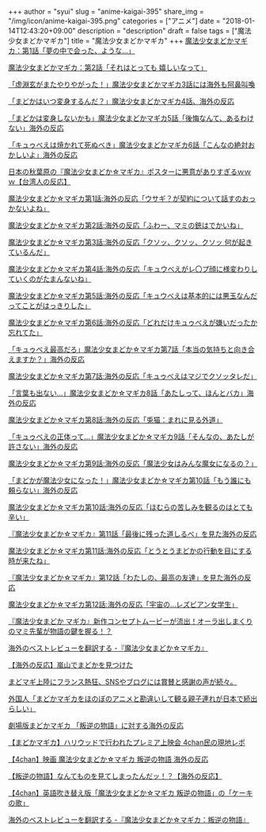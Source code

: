 +++
author = "syui"
slug = "anime-kaigai-395"
share_img = "/img/icon/anime-kaigai-395.png"
categories = ["アニメ"]
date = "2018-01-14T12:43:20+09:00"
description = "description"
draft = false
tags = ["魔法少女まどかマギカ"]
title = "魔法少女まどかマギカ"
+++
<a href="http://sow.blog.jp/archives/436527.html" rel="nofollow" target="_blank" title="魔法少女まどかマギカ：第1話「夢の中で会った、ような…」">魔法少女まどかマギカ：第1話「夢の中で会った、ような…」</a>

<a href="http://sow.blog.jp/archives/436533.html" rel="nofollow" target="_blank" title="魔法少女まどかマギカ：第2話「それはとっても 嬉しいなって」">魔法少女まどかマギカ：第2話「それはとっても 嬉しいなって」</a>

<a href="http://sow.blog.jp/archives/436534.html" rel="nofollow" target="_blank" title="「虚淵玄がまたやりやがった！」魔法少女まどかマギカ3話には海外も阿鼻叫喚">「虚淵玄がまたやりやがった！」魔法少女まどかマギカ3話には海外も阿鼻叫喚</a>

<a href="http://sow.blog.jp/archives/436540.html" rel="nofollow" target="_blank" title="「まどかはいつ変身するんだ？」魔法少女まどかマギカ4話、海外の反応">「まどかはいつ変身するんだ？」魔法少女まどかマギカ4話、海外の反応</a>

<a href="http://sow.blog.jp/archives/436545.html" rel="nofollow" target="_blank" title="「まどかは変身しないかも」魔法少女まどかマギカ5話「後悔なんて、あるわけない」海外の反応">「まどかは変身しないかも」魔法少女まどかマギカ5話「後悔なんて、あるわけない」海外の反応</a>

<a href="http://sow.blog.jp/archives/436550.html" rel="nofollow" target="_blank" title="「キュゥべえは焼かれて死ぬべき」魔法少女まどかマギカ6話「こんなの絶対おかしいよ」海外の反応">「キュゥべえは焼かれて死ぬべき」魔法少女まどかマギカ6話「こんなの絶対おかしいよ」海外の反応</a>

<a href="http://kaola.jp/2017/10/12/450630/" rel="nofollow" target="_blank" title="日本の秋葉原の『魔法少女まどか☆マギカ』ポスターに悪意がありすぎるｗｗｗ【台湾人の反応】">日本の秋葉原の『魔法少女まどか☆マギカ』ポスターに悪意がありすぎるｗｗｗ【台湾人の反応】</a>


<a href="http://kaigai-otaku.jp/anime/madoka-magica/mdmg1" rel="nofollow" target="_blank" title="魔法少女まどか☆マギカ第1話:海外の反応「ウサギ？が契約について話すのおっかないよね」">魔法少女まどか☆マギカ第1話:海外の反応「ウサギ？が契約について話すのおっかないよね」</a>


<a href="http://kaigai-otaku.jp/anime/madoka-magica/mdmg2" rel="nofollow" target="_blank" title="魔法少女まどか☆マギカ第2話:海外の反応「ふわー、マミの銃はでかいね」">魔法少女まどか☆マギカ第2話:海外の反応「ふわー、マミの銃はでかいね」</a>


<a href="http://kaigai-otaku.jp/anime/madoka-magica/mdmg3" rel="nofollow" target="_blank" title="魔法少女まどか☆マギカ第3話:海外の反応「クソッ、クソッ、クソッ 何が起きているんだ」">魔法少女まどか☆マギカ第3話:海外の反応「クソッ、クソッ、クソッ 何が起きているんだ」</a>


<a href="http://kaigai-otaku.jp/anime/madoka-magica/mdmg4" rel="nofollow" target="_blank" title="魔法少女まどか☆マギカ第4話:海外の反応「キュウべえがレ〇プ顔に様変わりしていくのがたまんないね」">魔法少女まどか☆マギカ第4話:海外の反応「キュウべえがレ〇プ顔に様変わりしていくのがたまんないね」</a>


<a href="http://kaigai-otaku.jp/anime/madoka-magica/mdmg5" rel="nofollow" target="_blank" title="魔法少女まどか☆マギカ第5話:海外の反応「キュウべえは基本的には悪玉なんだってことがはっきりした」">魔法少女まどか☆マギカ第5話:海外の反応「キュウべえは基本的には悪玉なんだってことがはっきりした」</a>


<a href="http://kaigai-otaku.jp/anime/madoka-magica/mdmg6" rel="nofollow" target="_blank" title="魔法少女まどか☆マギカ第6話:海外の反応「どれだけキュゥべえが嫌いだったか忘れてた」">魔法少女まどか☆マギカ第6話:海外の反応「どれだけキュゥべえが嫌いだったか忘れてた」</a>


<a href="http://sow.blog.jp/archives/436554.html" rel="nofollow" target="_blank" title="「キュゥべえ最高だろ」魔法少女まどか☆マギカ第7話「本当の気持ちと向き合えますか？」海外の反応">「キュゥべえ最高だろ」魔法少女まどか☆マギカ第7話「本当の気持ちと向き合えますか？」海外の反応</a>


<a href="http://kaigai-otaku.jp/anime/madoka-magica/mdmg7" rel="nofollow" target="_blank" title="魔法少女まどか☆マギカ第7話:海外の反応「キュゥべえはマジでクソッタレだ」">魔法少女まどか☆マギカ第7話:海外の反応「キュゥべえはマジでクソッタレだ」</a>


<a href="http://sow.blog.jp/archives/436560.html" rel="nofollow" target="_blank" title="「言葉も出ない…」魔法少女まどか☆マギカ8話「あたしって、ほんとバカ」海外の反応">「言葉も出ない…」魔法少女まどか☆マギカ8話「あたしって、ほんとバカ」海外の反応</a>


<a href="http://kaigai-otaku.jp/anime/madoka-magica/mdmg8" rel="nofollow" target="_blank" title=" 魔法少女まどか☆マギカ第8話:海外の反応「兎猫：まれに見る外道」"> 魔法少女まどか☆マギカ第8話:海外の反応「兎猫：まれに見る外道」</a>


<a href="http://sow.blog.jp/archives/436565.html" rel="nofollow" target="_blank" title="「キュゥべえの正体って…」魔法少女まどか☆マギカ9話「そんなの、あたしが許さない」海外の反応">「キュゥべえの正体って…」魔法少女まどか☆マギカ9話「そんなの、あたしが許さない」海外の反応</a>


<a href="http://kaigai-otaku.jp/anime/madoka-magica/mdmg9" rel="nofollow" target="_blank" title=" 魔法少女まどか☆マギカ第9話:海外の反応「魔法少女はみんな魔女になるの？」"> 魔法少女まどか☆マギカ第9話:海外の反応「魔法少女はみんな魔女になるの？」</a>


<a href="http://sow.blog.jp/archives/436576.html" rel="nofollow" target="_blank" title="「まどかが魔法少女になった！」魔法少女まどか☆マギカ第10話「もう誰にも頼らない」海外の反応">「まどかが魔法少女になった！」魔法少女まどか☆マギカ第10話「もう誰にも頼らない」海外の反応</a>


<a href="http://kaigai-otaku.jp/anime/madoka-magica/mdmg10" rel="nofollow" target="_blank" title="魔法少女まどか☆マギカ第10話:海外の反応「ほむらの苦しみを観るのはとても辛い」">魔法少女まどか☆マギカ第10話:海外の反応「ほむらの苦しみを観るのはとても辛い」</a>


<a href="http://sow.blog.jp/archives/436598.html" rel="nofollow" target="_blank" title="『魔法少女まどか☆マギカ』第11話「最後に残った道しるべ」を見た海外の反応">『魔法少女まどか☆マギカ』第11話「最後に残った道しるべ」を見た海外の反応</a>


<a href="http://kaigai-otaku.jp/anime/madoka-magica/mdmg11" rel="nofollow" target="_blank" title="魔法少女まどか☆マギカ第11話:海外の反応「とうとうまどかの行動を目にする時が来たね」">魔法少女まどか☆マギカ第11話:海外の反応「とうとうまどかの行動を目にする時が来たね」</a>


<a href="http://sow.blog.jp/archives/436599.html" rel="nofollow" target="_blank" title="『魔法少女まどか☆マギカ』第12話「わたしの、最高の友達」を見た海外の反応">『魔法少女まどか☆マギカ』第12話「わたしの、最高の友達」を見た海外の反応</a>


<a href="http://kaigai-otaku.jp/anime/madoka-magica/mdmg12" rel="nofollow" target="_blank" title="魔法少女まどか☆マギカ第12話:海外の反応「宇宙の…レズビアン女学生」">魔法少女まどか☆マギカ第12話:海外の反応「宇宙の…レズビアン女学生」</a>


<a href="http://yurukuyaru.com/archives/49741540.html" rel="nofollow" target="_blank" title=" 『魔法少女まどか マギカ』新作コンセプトムービーが流出！オーラ出しまくりのマミ先輩が物語の鍵を握る！？"> 『魔法少女まどか マギカ』新作コンセプトムービーが流出！オーラ出しまくりのマミ先輩が物語の鍵を握る！？</a>


<a href="http://www.owlhoot.net/entry/2017/02/06/010629" rel="nofollow" target="_blank" title="海外のベストレビューを翻訳する -『魔法少女まどか☆マギカ』">海外のベストレビューを翻訳する -『魔法少女まどか☆マギカ』</a>


<a href="http://animekaigai.blogspot.com/2017/07/madoka-in-arashiyama.html" rel="nofollow" target="_blank" title="【海外の反応】嵐山でまどかを見つけた">【海外の反応】嵐山でまどかを見つけた</a>


<a href="http://www.narinari.com/Nd/20121019353.html" rel="nofollow" target="_blank" title="まどマギ上陸にフランス熱狂、SNSやブログには賞賛と感謝の声が続々。">まどマギ上陸にフランス熱狂、SNSやブログには賞賛と感謝の声が続々。</a>


<a href="http://cosmoneapolitan.blog.fc2.com/blog-entry-244.html" rel="nofollow" target="_blank" title="外国人「まどかマギカをほのぼのアニメと勘違いして観る親子連れが日本で続出らしい」">外国人「まどかマギカをほのぼのアニメと勘違いして観る親子連れが日本で続出らしい」</a>


<a href="http://laland-acupressure.com/archives/84" rel="nofollow" target="_blank" title="劇場版まどかマギカ 「叛逆の物語」に対する海外の反応">劇場版まどかマギカ 「叛逆の物語」に対する海外の反応</a>


<a href="http://cosmoneapolitan.blog.fc2.com/blog-entry-290.html" rel="nofollow" target="_blank" title="【まどかマギカ】ハリウッドで行われたプレミア上映会 4chan民の現地レポ">【まどかマギカ】ハリウッドで行われたプレミア上映会 4chan民の現地レポ</a>


<a href="http://cosmoneapolitan.blog.fc2.com/blog-entry-291.html" rel="nofollow" target="_blank" title="【4chan】映画 魔法少女まどか☆マギカ 叛逆の物語 海外の反応">【4chan】映画 魔法少女まどか☆マギカ 叛逆の物語 海外の反応</a>


<a href="http://rakurakuhonyaku.blog.fc2.com/blog-entry-25.html" rel="nofollow" target="_blank" title="【叛逆の物語】なんてものを見てしまったんだッ！？【海外の反応】">【叛逆の物語】なんてものを見てしまったんだッ！？【海外の反応】</a>


<a href="http://cosmoneapolitan.blog.fc2.com/blog-entry-424.html" rel="nofollow" target="_blank" title="【4chan】英語吹き替え版「魔法少女まどか☆マギカ 叛逆の物語」の「ケーキの歌」">【4chan】英語吹き替え版「魔法少女まどか☆マギカ 叛逆の物語」の「ケーキの歌」</a>


<a href="http://www.owlhoot.net/entry/2017/02/06/202854" rel="nofollow" target="_blank" title="海外のベストレビューを翻訳する -『魔法少女まどか☆マギカ：叛逆の物語』">海外のベストレビューを翻訳する -『魔法少女まどか☆マギカ：叛逆の物語』</a>

